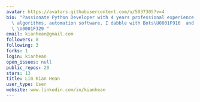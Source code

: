 ```yaml
---
avatar: https://avatars.githubusercontent.com/u/5037305?v=4
bio: "Passionate Python Developer with 4 years professional experience building financial\
  \ algorithms, automation software. I dabble with Bots\U0001F916  and the Cloud too\
  \ \U0001F329 "
email: kianhean@gmail.com
followers: 8
following: 3
forks: 1
login: kianhean
open_issues: null
public_repos: 20
stars: 13
title: Lim Kian Hean
user_type: User
website: www.linkedin.com/in/kianhean
---
```

